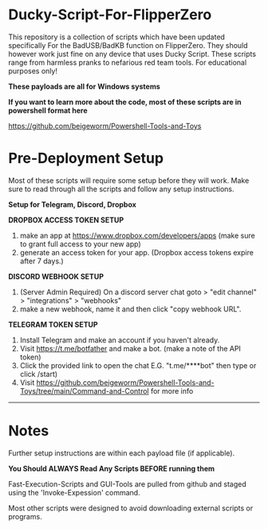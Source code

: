# Ducky-Script-For-FlipperZero
This repository is a collection of scripts which have been updated specifically For the BadUSB/BadKB function on FlipperZero. 
They should however work just fine on any device that uses Ducky Script.
These scripts range from harmless pranks to nefarious red team tools. For educational purposes only! 

**These payloads are all for Windows systems**

**If you want to learn more about the code, most of these scripts are in powershell format here**

https://github.com/beigeworm/Powershell-Tools-and-Toys

# Pre-Deployment Setup
Most of these scripts will require some setup before they will work.
Make sure to read through all the scripts and follow any setup instructions.

**Setup for Telegram, Discord, Dropbox**

**DROPBOX ACCESS TOKEN SETUP**
1. make an app at https://www.dropbox.com/developers/apps (make sure to grant full access to your new app)
2. generate an access token for your app.
(Dropbox access tokens expire after 7 days.)

**DISCORD WEBHOOK SETUP**
1. (Server Admin Required) On a discord server chat goto > "edit channel" > "integrations" > "webhooks" 
2. make a new webhook, name it and then click "copy webhook URL".

**TELEGRAM TOKEN SETUP**
 1. Install Telegram and make an account if you haven't already.
 2. Visit https://t.me/botfather and make a bot. (make a note of the API token)
 3. Click the provided link to open the chat E.G. "t.me/****bot" then type or click /start)
 4. Visit https://github.com/beigeworm/Powershell-Tools-and-Toys/tree/main/Command-and-Control for more info
----------------------------------------------------------------------------------------------------------------------------------------------------

# Notes

Further setup instructions are within each payload file (if applicable).

**You Should ALWAYS Read Any Scripts BEFORE running them**

Fast-Execution-Scripts and GUI-Tools are pulled from github and staged using the 'Invoke-Expession' command.

Most other scripts were designed to avoid downloading external scripts or programs.
